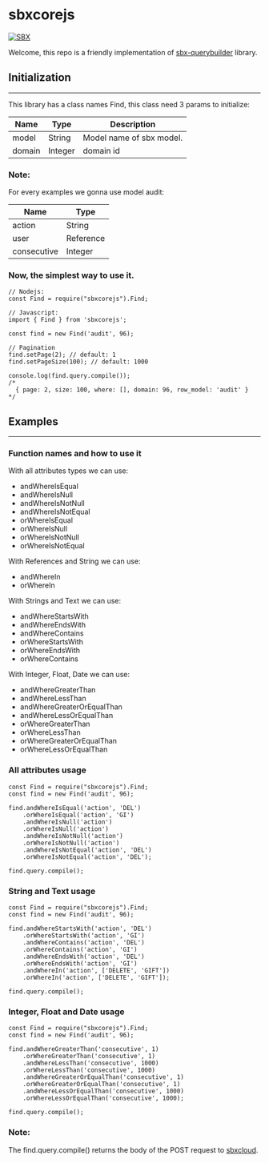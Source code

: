 # sbxcorejs

[![SBX](https://sbxcloud.com/www/api/base/powered-sbx__black.png)](https://sbxcloud.com)

Welcome, this repo is a friendly implementation of [sbx-querybuilder](https://github.com/sbxcloud/sbx-querybuilder) library.

## Initialization
* * *

This library has a class names Find, this class need 3 params to initialize: 

| Name | Type | Description |
| ------ | ------ | ------ |
| model | String | Model name of sbx model. |
| domain | Integer | domain id |

### Note:
For every examples we gonna use model audit:

| Name | Type |
| ------ | ------ |
| action | String |
| user | Reference |
| consecutive | Integer |

### Now, the simplest way to use it.

```
// Nodejs:
const Find = require("sbxcorejs").Find;

// Javascript:
import { Find } from 'sbxcorejs';

const find = new Find('audit', 96);

// Pagination 
find.setPage(2); // default: 1
find.setPageSize(100); // default: 1000

console.log(find.query.compile());
/*
  { page: 2, size: 100, where: [], domain: 96, row_model: 'audit' }
*/
```

## Examples
* * *

### Function names and how to use it

With all attributes types we can use:
- andWhereIsEqual
- andWhereIsNull
- andWhereIsNotNull
- andWhereIsNotEqual
- orWhereIsEqual
- orWhereIsNull
- orWhereIsNotNull
- orWhereIsNotEqual

With References and String we can use:
- andWhereIn
- orWhereIn

With Strings and Text we can use:
- andWhereStartsWith
- andWhereEndsWith
- andWhereContains
- orWhereStartsWith
- orWhereEndsWith
- orWhereContains

With Integer, Float, Date we can use:
- andWhereGreaterThan
- andWhereLessThan
- andWhereGreaterOrEqualThan
- andWhereLessOrEqualThan
- orWhereGreaterThan
- orWhereLessThan
- orWhereGreaterOrEqualThan
- orWhereLessOrEqualThan

### All attributes usage

```
const Find = require("sbxcorejs").Find;
const find = new Find('audit', 96);

find.andWhereIsEqual('action', 'DEL')
    .orWhereIsEqual('action', 'GI')
    .andWhereIsNull('action')
    .orWhereIsNull('action')
    .andWhereIsNotNull('action')
    .orWhereIsNotNull('action')
    .andWhereIsNotEqual('action', 'DEL')
    .orWhereIsNotEqual('action', 'DEL');

find.query.compile();
```

### String and Text usage

```
const Find = require("sbxcorejs").Find;
const find = new Find('audit', 96);

find.andWhereStartsWith('action', 'DEL')
    .orWhereStartsWith('action', 'GI')
    .andWhereContains('action', 'DEL')
    .orWhereContains('action', 'GI')
    .andWhereEndsWith('action', 'DEL')
    .orWhereEndsWith('action', 'GI')
    .andWhereIn('action', ['DELETE', 'GIFT'])
    .orWhereIn('action', ['DELETE', 'GIFT']);

find.query.compile();
```

### Integer, Float and Date usage

```
const Find = require("sbxcorejs").Find;
const find = new Find('audit', 96);

find.andWhereGreaterThan('consecutive', 1)
    .orWhereGreaterThan('consecutive', 1)
    .andWhereLessThan('consecutive', 1000)
    .orWhereLessThan('consecutive', 1000)
    .andWhereGreaterOrEqualThan('consecutive', 1)
    .orWhereGreaterOrEqualThan('consecutive', 1)
    .andWhereLessOrEqualThan('consecutive', 1000)
    .orWhereLessOrEqualThan('consecutive', 1000);

find.query.compile();
```

### Note:

The find.query.compile() returns the body of the POST request to [sbxcloud](https://sbxcloud.com).